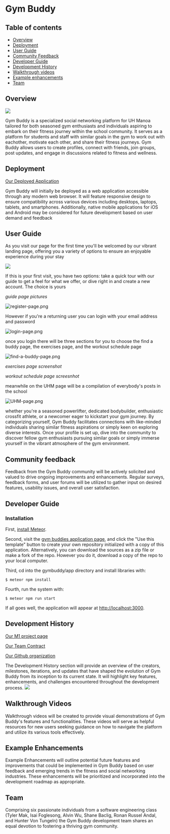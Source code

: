 # Gym Buddy

## Table of contents

* [Overview](#overview)
* [Deployment](#deployment)
* [User Guide](#user-guide)
* [Community Feedback](#community-feedback)
* [Developer Guide](#developer-guide)
* [Development History](#development-history)
* [Walkthrough videos](#walkthrough-videos)
* [Example enhancements](#example-enhancements)
* [Team](#team)

## Overview

<img src="img/rec-center.jpg">


Gym Buddy is a specialized social networking platform for UH Manoa tailored for both seasoned gym enthusiasts and individuals aspiring to embark on their fitness journey within the school community. It serves as a platform for students and staff with similar goals in the gym to work out with eachother, motivate each other, and share their fitness journeys. Gym Buddy allows users to create profiles, connect with friends, join groups, post updates, and engage in discussions related to fitness and wellness.

## Deployment

[Our Deployed Application](https://rcwarriors.fit/)

Gym Buddy will initially be deployed as a web application accessible through any modern web browser. It will feature responsive design to ensure compatibility across various devices including desktops, laptops, tablets, and smartphones. Additionally, native mobile applications for iOS and Android may be considered for future development based on user demand and feedback


## User Guide

As you visit our page for the first time  you'll be welcomed by our vibrant landing page, offering you a variety of options to ensure an enjoyable experience during your stay

<img src="img/landing-page.png">

If this is your first visit, you have two options: take a quick tour with our guide to get a feel for what we offer, or dive right in and create a new account. The choice is yours

*guide page pictures*

![register-page.png](img%2Fregister-page.png)

However if you're a returning user you can login with your email address and password

![login-page.png](img%2Flogin-page.png)

once you login there will be three sections for you to choose the find a buddy page, the exercises page, and the workout schedule page

![find-a-buddy-page.png](img%2Ffind-a-buddy-page.png)

*exercises page screenshot*

*workout schedule page screesnhot*

meanwhile on the UHM page will be  a compilation of everybody's posts in the school

![UHM-page.png](img%2FUHM-page.png)

whether you're a seasoned powerlifter, dedicated bodybuilder, enthusiastic crossfit athlete, or a newcomer eager to kickstart your gym journey. By categorizing yourself, Gym Buddy facilitates connections with like-minded individuals sharing similar fitness aspirations or simply keen on exploring diverse interests. Once your profile is set up, dive into the community to discover fellow gym enthusiasts pursuing similar goals or simply immerse yourself in the vibrant atmosphere of the gym environment.

## Community feedback

Feedback from the Gym Buddy community will be actively solicited and valued to drive ongoing improvements and enhancements. Regular surveys, feedback forms, and user forums will be utilized to gather input on desired features, usability issues, and overall user satisfaction.

## Developer Guide

### Installation

First, [install Meteor](https://www.meteor.com/install).

Second, visit the [gym buddies application page](https://github.com/Syntax-Souljahs/SyntaxSouljahs.github.io), and click the "Use this template" button to create your own repository initialized with a copy of this application. Alternatively, you can download the sources as a zip file or make a fork of the repo.  However you do it, download a copy of the repo to your local computer.

Third, cd into the gymbuddy/app directory and install libraries with:

```
$ meteor npm install
```

Fourth, run the system with:

```
$ meteor npm run start
```

If all goes well, the application will appear at [http://localhost:3000](http://localhost:3000).

## Development History

[Our M1 project page](https://github.com/orgs/Syntax-Souljahs/projects/1)

[Our Team Contract](https://github.com/Syntax-Souljahs/Syntax-Souljahs.github.io/tree/main/Contracts)

[Our Github organization](https://github.com/Syntax-Souljahs)



The Development History section will provide an overview of the creators, milestones, iterations, and updates that have shaped the evolution of Gym Buddy from its inception to its current state. It will highlight key features, enhancements, and challenges encountered throughout the development process.
<img src="img/gymbuddy-draft-landing.png">

## Walkthrough Videos
Walkthrough videos will be created to provide visual demonstrations of Gym Buddy's features and functionalities. These videos will serve as helpful resources for new users seeking guidance on how to navigate the platform and utilize its various tools effectively.

## Example Enhancements
Example Enhancements will outline potential future features and improvements that could be implemented in Gym Buddy based on user feedback and emerging trends in the fitness and social networking industries. These enhancements will be prioritized and incorporated into the development roadmap as appropriate.

## Team
Comprising six passionate individuals from a software engineering class (Tyler Mak, Isai Foglesong, Alvin Wu, Shane Baclig, Ronan Russel Andal, and Hunter Von Tungeln) the Gym Buddy development team shares an equal devotion to fostering a thriving gym community.
